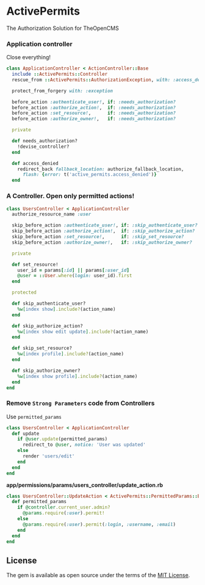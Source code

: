 # ActivePermits

The Authorization Solution for TheOpenCMS

### Application controller

Close everything!

```ruby
class ApplicationController < ActionController::Base
  include ::ActivePermits::Controller
  rescue_from ::ActivePermits::AuthorizationException, with: :access_denied

  protect_from_forgery with: :exception

  before_action :authenticate_user!, if: :needs_authorization?
  before_action :authorize_action!,  if: :needs_authorization?
  before_action :set_resource!,      if: :needs_authorization?
  before_action :authorize_owner!,   if: :needs_authorization?

  private

  def needs_authorization?
    !devise_controller?
  end

  def access_denied
    redirect_back fallback_location: authorize_fallback_location,
      flash: {error: t('active_permits.access_denied')}
  end
```

### A Controller. Open only permitted actions!

```ruby
class UsersController < ApplicationController
  authorize_resource_name :user

  skip_before_action :authenticate_user!, if: :skip_authenticate_user?
  skip_before_action :authorize_action!,  if: :skip_authorize_action?
  skip_before_action :set_resource!,      if: :skip_set_resource?
  skip_before_action :authorize_owner!,   if: :skip_authorize_owner?

  private

  def set_resource!
    user_id = params[:id] || params[:user_id]
    @user = ::User.where(login: user_id).first
  end

  protected

  def skip_authenticate_user?
    %w[index show].include?(action_name)
  end

  def skip_authorize_action?
    %w[index show edit update].include?(action_name)
  end

  def skip_set_resource?
    %w[index profile].include?(action_name)
  end

  def skip_authorize_owner?
    %w[index show profile].include?(action_name)
  end
end
```

### Remove `Strong Parameters` code from Controllers

Use `permitted_params`

```ruby
class UsersController < ApplicationController
  def update
    if @user.update(permitted_params)
      redirect_to @user, notice: 'User was updated'
    else
      render 'users/edit'
    end
  end
end
```

**app/permissions/params/users_controller/update_action.rb**

```ruby
class UsersController::UpdateAction < ActivePermits::PermittedParams::Base
  def permitted_params
    if @controller.current_user.admin?
      @params.require(:user).permit!
    else
      @params.require(:user).permit(:login, :username, :email)
    end
  end
end
```

## License

The gem is available as open source under the terms of the [MIT License](http://opensource.org/licenses/MIT).

